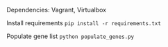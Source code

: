 Dependencies: Vagrant, Virtualbox

Install requirements
`pip install -r requirements.txt`

Populate gene list 
`python populate_genes.py`
